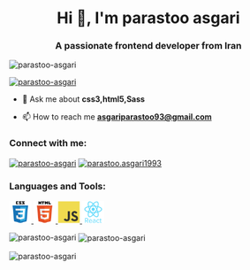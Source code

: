 <h1 align="center">Hi 👋, I'm parastoo asgari</h1>
<h3 align="center">A passionate frontend developer from Iran</h3>

<p align="left"> <img src="https://komarev.com/ghpvc/?username=parastoo-asgari&label=Profile%20views&color=0e75b6&style=flat" alt="parastoo-asgari" /> </p>

<p align="left"> <a href="https://github.com/ryo-ma/github-profile-trophy"><img src="https://github-profile-trophy.vercel.app/?username=parastoo-asgari" alt="parastoo-asgari" /></a> </p>

- 💬 Ask me about **css3,html5,Sass**

- 📫 How to reach me **asgariparastoo93@gmail.com**

<h3 align="left">Connect with me:</h3>
<p align="left">
<a href="https://linkedin.com/in/parastoo-asgari" target="blank"><img align="center" src="https://raw.githubusercontent.com/rahuldkjain/github-profile-readme-generator/master/src/images/icons/Social/linked-in-alt.svg" alt="parastoo-asgari" height="30" width="40" /></a>
<a href="https://instagram.com/parastoo.asgari1993" target="blank"><img align="center" src="https://raw.githubusercontent.com/rahuldkjain/github-profile-readme-generator/master/src/images/icons/Social/instagram.svg" alt="parastoo.asgari1993" height="30" width="40" /></a>
</p>

<h3 align="left">Languages and Tools:</h3>
<p align="left"> <a href="https://www.w3schools.com/css/" target="_blank" rel="noreferrer"> <img src="https://raw.githubusercontent.com/devicons/devicon/master/icons/css3/css3-original-wordmark.svg" alt="css3" width="40" height="40"/> </a> <a href="https://www.w3.org/html/" target="_blank" rel="noreferrer"> <img src="https://raw.githubusercontent.com/devicons/devicon/master/icons/html5/html5-original-wordmark.svg" alt="html5" width="40" height="40"/> </a> <a href="https://developer.mozilla.org/en-US/docs/Web/JavaScript" target="_blank" rel="noreferrer"> <img src="https://raw.githubusercontent.com/devicons/devicon/master/icons/javascript/javascript-original.svg" alt="javascript" width="40" height="40"/> </a> <a href="https://reactjs.org/" target="_blank" rel="noreferrer"> <img src="https://raw.githubusercontent.com/devicons/devicon/master/icons/react/react-original-wordmark.svg" alt="react" width="40" height="40"/> </a> </p>

<p><img align="left" src="https://github-readme-stats.vercel.app/api/top-langs?username=parastoo-asgari&show_icons=true&locale=en&layout=compact" alt="parastoo-asgari" /></p>

<p>&nbsp;<img align="center" src="https://github-readme-stats.vercel.app/api?username=parastoo-asgari&show_icons=true&locale=en" alt="parastoo-asgari" /></p>

<p><img align="center" src="https://github-readme-streak-stats.herokuapp.com/?user=parastoo-asgari&" alt="parastoo-asgari" /></p>
